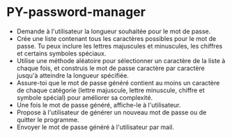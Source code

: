 # PY-password-manager

- Demande à l'utilisateur la longueur souhaitée pour le mot de passe.
- Crée une liste contenant tous les caractères possibles pour le mot de passe. Tu peux inclure les lettres majuscules et minuscules, les chiffres et certains symboles spéciaux.
- Utilise une méthode aléatoire pour sélectionner un caractère de la liste à chaque fois, et construis le mot de passe caractère par caractère jusqu'à atteindre la longueur spécifiée.
- Assure-toi que le mot de passe généré contient au moins un caractère de chaque catégorie (lettre majuscule, lettre minuscule, chiffre et symbole spécial) pour améliorer sa complexité.
- Une fois le mot de passe généré, affiche-le à l'utilisateur.
- Propose à l'utilisateur de générer un nouveau mot de passe ou de quitter le programme.
- Envoyer le mot de passe généré à l'utilisateur par mail.
